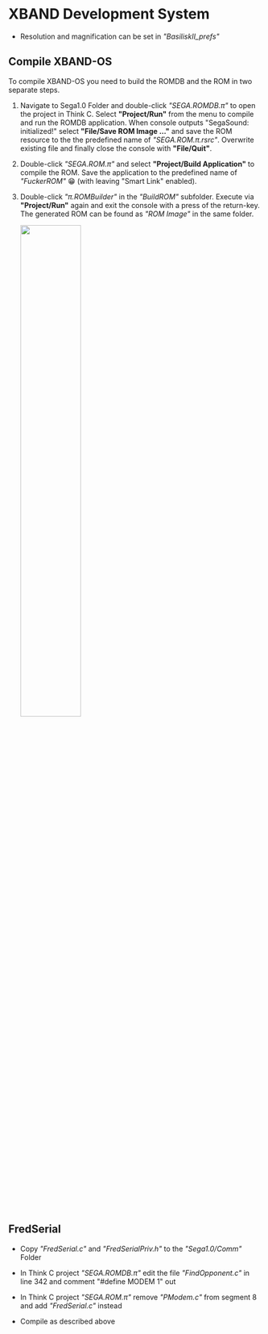 # XBAND Development System

- Resolution and magnification can be set in *"BasiliskII_prefs"*

## Compile XBAND-OS

To compile XBAND-OS you need to build the ROMDB and the ROM in two separate steps.

1. Navigate to Sega1.0 Folder and double-click *"SEGA.ROMDB.π"* to open the project in Think C. Select **"Project/Run"** from the menu to compile and run the ROMDB application. When console outputs "SegaSound: initialized!" select **"File/Save ROM Image ..."** and save the ROM resource to the the predefined name of *"SEGA.ROM.π.rsrc"*. Overwrite existing file and finally close the console with **"File/Quit"**.

2. Double-click *"SEGA.ROM.π"* and select **"Project/Build Application"** to compile the ROM. Save the application to the predefined name of *"FuckerROM"* :grin: (with leaving "Smart Link" enabled).

3. Double-click *"π.ROMBuilder"* in the *"BuildROM"* subfolder. Execute via **"Project/Run"** again and exit the console with a press of the return-key. The generated ROM can be found as *"ROM Image"* in the same folder.

   <img src="https://user-images.githubusercontent.com/37120278/200578373-6a7806bd-c704-4fb2-8592-ac5608629d3f.png" width=50% height=50%>

## FredSerial

- Copy *"FredSerial.c"* and *"FredSerialPriv.h"* to the *"Sega1.0/Comm"* Folder

- In Think C project *"SEGA.ROMDB.π"* edit the file *"FindOpponent.c"* in line 342 and comment "#define MODEM	1" out

- In Think C project *"SEGA.ROM.π"* remove *"PModem.c"* from segment 8 and add *"FredSerial.c"* instead

- Compile as described above

